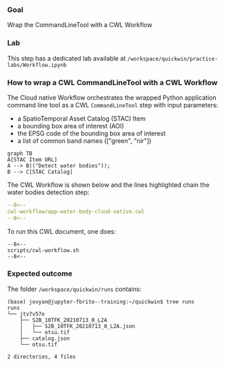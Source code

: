 ### Goal

Wrap the CommandLineTool with a CWL Workflow

### Lab

This step has a dedicated lab available at `/workspace/quickwin/practice-labs/Workflow.ipynb`

### How to wrap a CWL CommandLineTool with a CWL Workflow

The Cloud native Workflow orchestrates the wrapped Python application command line tool as a CWL `CommandLineTool` step with input parameters:

* a SpatioTemporal Asset Catalog (STAC) Item
* a bounding box area of interest (AOI)
* the EPSG code of the bounding box area of interest
* a list of common band names (["green", "nir"])

``` mermaid
graph TB
A[STAC Item URL]
A --> B(("Detect water bodies"));
B --> C[STAC Catalog]
```

The CWL Workflow is shown below and the lines highlighted chain the water bodies detection step:

```yaml linenums="1" hl_lines="8-46" title="app-water-body-cloud-native.cwl"
--8<--
cwl-workflow/app-water-body-cloud-native.cwl
--8<--
```

To run this CWL document, one does:

```console hl_lines="9-12 49-53" title="terminal"
--8<--
scripts/cwl-workflow.sh
--8<--
```

### Expected outcome

The folder `/workspace/quickwin/runs` contains: 

```
(base) jovyan@jupyter-fbrito--training:~/quickwin$ tree runs
runs
└── jtv7v57e
    ├── S2B_10TFK_20210713_0_L2A
    │   ├── S2B_10TFK_20210713_0_L2A.json
    │   └── otsu.tif
    ├── catalog.json
    └── otsu.tif

2 directories, 4 files
```